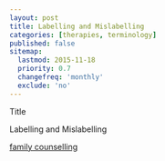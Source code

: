 ```yaml
---
layout: post
title: Labelling and Mislabelling
categories: [therapies, terminology]
published: false
sitemap:
  lastmod: 2015-11-18
  priority: 0.7
  changefreq: 'monthly'
  exclude: 'no'
---
```


Title 

<span class="highlight">Labelling and Mislabelling</span> 

<a href="/family-counselling/" title="family counselling">family counselling</a> 

